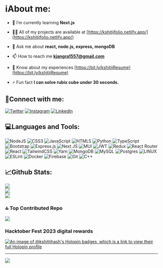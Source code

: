 # ℹ️About me:

- 🌱 I’m currently learning **Next.js**

- 👨‍💻 All of my projects are available at [https://kshitijfolio.netlify.app/](https://kshitijfolio.netlify.app/)

- 💬 Ask me about **react, node.js, express, mongoDB**

- 📫 How to reach me **kjangra1557@gmail.com**

- 📄 Know about my experiences [https://bit.ly/kshitijResume](https://bit.ly/kshitijResume)

- ⚡ Fun fact **I can solve rubix cube under 30 seconds.**

## 🤝Connect with me:
[![Twitter](https://img.shields.io/badge/Twitter-%231DA1F2.svg?logo=Twitter&logoColor=white)](https://twitter.com/kshitijHash) [![Instagram](https://img.shields.io/badge/Instagram-%23E4405F.svg?logo=Instagram&logoColor=white)](https://www.instagram.com/its_kshitij._/) [![LinkedIn](https://img.shields.io/badge/LinkedIn-%230077B5.svg?logo=linkedin&logoColor=white)](https://www.linkedin.com/in/kshitij-41145a146/)

## 💻️Languages and Tools:
![NodeJS](https://img.shields.io/badge/node.js-6DA55F?style=for-the-badge&logo=node.js&logoColor=white) ![CSS3](https://img.shields.io/badge/css3-%231572B6.svg?style=for-the-badge&logo=css3&logoColor=white) ![JavaScript](https://img.shields.io/badge/javascript-%23323330.svg?style=for-the-badge&logo=javascript&logoColor=%23F7DF1E) ![HTML5](https://img.shields.io/badge/html5-%23E34F26.svg?style=for-the-badge&logo=html5&logoColor=white) ![Python](https://img.shields.io/badge/python-3670A0?style=for-the-badge&logo=python&logoColor=ffdd54) ![TypeScript](https://img.shields.io/badge/typescript-%23007ACC.svg?style=for-the-badge&logo=typescript&logoColor=white) ![Bootstrap](https://img.shields.io/badge/bootstrap-%23563D7C.svg?style=for-the-badge&logo=bootstrap&logoColor=white) ![Express.js](https://img.shields.io/badge/express.js-%23404d59.svg?style=for-the-badge&logo=express&logoColor=%2361DAFB) ![Next JS](https://img.shields.io/badge/Next-black?style=for-the-badge&logo=next.js&logoColor=white) ![MUI](https://img.shields.io/badge/MUI-%230081CB.svg?style=for-the-badge&logo=material-ui&logoColor=white) ![JWT](https://img.shields.io/badge/JWT-black?style=for-the-badge&logo=JSON%20web%20tokens) ![Redux](https://img.shields.io/badge/redux-%23593d88.svg?style=for-the-badge&logo=redux&logoColor=white) ![React Router](https://img.shields.io/badge/React_Router-CA4245?style=for-the-badge&logo=react-router&logoColor=white) ![React](https://img.shields.io/badge/react-%2320232a.svg?style=for-the-badge&logo=react&logoColor=%2361DAFB) ![TailwindCSS](https://img.shields.io/badge/tailwindcss-%2338B2AC.svg?style=for-the-badge&logo=tailwind-css&logoColor=white) ![Yarn](https://img.shields.io/badge/yarn-%232C8EBB.svg?style=for-the-badge&logo=yarn&logoColor=white) ![MongoDB](https://img.shields.io/badge/MongoDB-%234ea94b.svg?style=for-the-badge&logo=mongodb&logoColor=white) ![MySQL](https://img.shields.io/badge/mysql-%2300f.svg?style=for-the-badge&logo=mysql&logoColor=white) ![Postgres](https://img.shields.io/badge/postgres-%23316192.svg?style=for-the-badge&logo=postgresql&logoColor=white)  ![LINUX](https://img.shields.io/badge/Linux-FCC624?style=for-the-badge&logo=linux&logoColor=black) ![ESLint](https://img.shields.io/badge/ESLint-4B3263?style=for-the-badge&logo=eslint&logoColor=white) ![Docker](https://img.shields.io/badge/docker-%230db7ed.svg?style=for-the-badge&logo=docker&logoColor=white)
![Firebase](https://img.shields.io/badge/firebase-1B3A57.svg?style=for-the-badge&logo=firebase&logoColor=FFCA28) ![Git](https://img.shields.io/badge/git-black.svg?style=for-the-badge&logo=git&logoColor=f34f29) ![C++](https://img.shields.io/badge/c++-f2f2f2.svg?style=for-the-badge&logo=cplusplus&logoColor=044F88)

## 📈Github Stats:

![](https://github-readme-stats.vercel.app/api?username=kshitij-hash&theme=dark&hide_border=false&include_all_commits=false&count_private=false)<br/>
![](https://github-readme-streak-stats.herokuapp.com/?user=kshitij-hash&theme=dark&hide_border=false)<br/>
![](https://github-readme-stats.vercel.app/api/top-langs/?username=kshitij-hash&theme=dark&hide_border=false&include_all_commits=false&count_private=false&layout=compact)

### 🔝 Top Contributed Repo
![](https://github-contributor-stats.vercel.app/api?username=kshitij-hash&limit=5&theme=dark&combine_all_yearly_contributions=true)

### Hacktober Fest 2023 digital rewards
[![An image of @kshitijhash's Holopin badges, which is a link to view their full Holopin profile](https://holopin.me/kshitijhash)](https://holopin.io/@kshitijhash)

---
[![](https://visitcount.itsvg.in/api?id=kshitij-hash&label=Profile%20Views&color=12&icon=0&pretty=true)](https://visitcount.itsvg.in)

